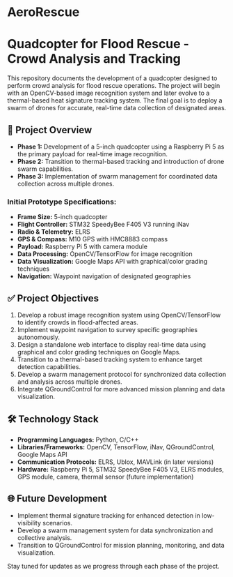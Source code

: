 # AeroRescue

# Quadcopter for Flood Rescue - Crowd Analysis and Tracking

This repository documents the development of a quadcopter designed to perform crowd analysis for flood rescue operations. The project will begin with an OpenCV-based image recognition system and later evolve to a thermal-based heat signature tracking system. The final goal is to deploy a swarm of drones for accurate, real-time data collection of designated areas.

## 🚀 Project Overview

* **Phase 1:** Development of a 5-inch quadcopter using a Raspberry Pi 5 as the primary payload for real-time image recognition.
* **Phase 2:** Transition to thermal-based tracking and introduction of drone swarm capabilities.
* **Phase 3:** Implementation of swarm management for coordinated data collection across multiple drones.

### Initial Prototype Specifications:

* **Frame Size:** 5-inch quadcopter
* **Flight Controller:** STM32 SpeedyBee F405 V3 running iNav
* **Radio & Telemetry:** ELRS
* **GPS & Compass:** M10 GPS with HMC8883 compass
* **Payload:** Raspberry Pi 5 with camera module
* **Data Processing:** OpenCV/TensorFlow for image recognition
* **Data Visualization:** Google Maps API with graphical/color grading techniques
* **Navigation:** Waypoint navigation of designated geographies

## ✅ Project Objectives

1. Develop a robust image recognition system using OpenCV/TensorFlow to identify crowds in flood-affected areas.
2. Implement waypoint navigation to survey specific geographies autonomously.
3. Design a standalone web interface to display real-time data using graphical and color grading techniques on Google Maps.
4. Transition to a thermal-based tracking system to enhance target detection capabilities.
5. Develop a swarm management protocol for synchronized data collection and analysis across multiple drones.
6. Integrate QGroundControl for more advanced mission planning and data visualization.

## 🛠️ Technology Stack

* **Programming Languages:** Python, C/C++
* **Libraries/Frameworks:** OpenCV, TensorFlow, iNav, QGroundControl, Google Maps API
* **Communication Protocols:** ELRS, Ublox, MAVLink (in later versions)
* **Hardware:** Raspberry Pi 5, STM32 SpeedyBee F405 V3, ELRS modules, GPS module, camera, thermal sensor (future implementation)

## 🌐 Future Development

* Implement thermal signature tracking for enhanced detection in low-visibility scenarios.
* Develop a swarm management system for data synchronization and collective analysis.
* Transition to QGroundControl for mission planning, monitoring, and data visualization.

Stay tuned for updates as we progress through each phase of the project.
 
